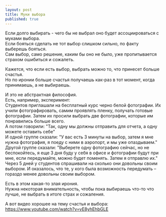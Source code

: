 ```yaml
---
layout: post
title: Муки выбора
published: true
---
```

Если долго выбирать - чего бы не выбрал оно будет ассоциироваться с муками выбора.\
Если бояться сделать не тот выбор слишком сильно, по факту выберешь бояться.\
Сам выбор, само решение, каким бы оно не было, уже пропитывается страхом ошибиться и сожалеть.

Кажется, что если есть выбор, выбрать можно то, что принесет больше счастья.\
Но по иронии больше счастья получаешь как-раз в тот момент, когда принимаешь, а не выбираешь.

И это не абстрактная философия.\
Есть, например, эксперимент:\
Студентов приглашали на бесплатный курс черно белой фотографии. Их учили фотографировать, самим проявлять пленку, получать готовые фотографии. Затем их просили выбрать две фотографии, которые им понравились больше всего.\
А потом говорили: "Так, одну мы должны отправить для отчета, а одну можете оставить себе"\
И одной группе сказали: "У вас есть 3 минуты на выбор, затем я мне нужна фотография, я поеду с ними в аэропорт, и мы уже опаздываем."\
Другой группе сказали: "Выберете одну фотографию сейчас, но не беспокойтесь, я еще 3 дня буду у себя в офисе и фотографии будут при мне, если передумайте, можно будет поменять. Затем я отправлю их."\
Через 5 дней у студентов спрашивали на сколько они довольны своим выбором. И оказалось, что те, у кого была возможность передумать – гораздо менее довольны своим выбором.

Есть в этом какая-то злая ирония.\
Нужна некоторая внимательность, чтобы пока выбираешь что-то что лучше, не выбрать в итоге страх и сожаления.

А вот видео хорошее на тему счастья и выбора:\
https://www.youtube.com/watch?v=vE8yhEhbGLE
